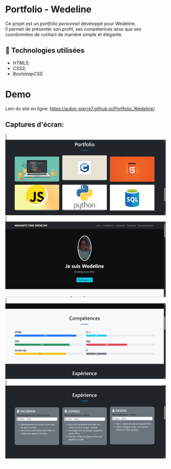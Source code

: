 # Portfolio - Wedeline

Ce projet est un *portfolio personnel* développé pour Wedeline.  
Il permet de présenter son profil, ses compétences ainsi que ses coordonnées de contact de manière simple et élégante.  

## 🚀 Technologies utilisées
- *HTML5*;  
- *CSS3*; 
- *BootstrapCSS*.   

# Demo
Lien du site en ligne: https://aubin-pierre7.github.io/Portfolio_Wedeline/

##  Captures d'écran:  

| ![Visuel](./Captures/1.png) | ![Visuel](./Captures/2.png) | ![Visuel](./Captures/3.png) | ![Visuel](./Captures/4.png) .
